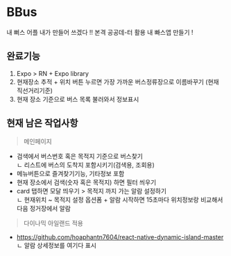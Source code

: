 # BBus
내 뻐스 어플 내가 만들어 쓰겠다 !!
본격 공공데-터 활용 내 빠스앱 만들기 !

## 완료기능
1. Expo > RN + Expo library
2. 현재장소 추적 + 위치 버튼 누르면 가장 가까운 버스정류장으로 이름바꾸기 (현재 직선거리기준)
3. 현재 장소 기준으로 버스 목록 불러와서 정보표시
## 현재 남은 작업사항<br>
> 메인페이지
- 검색에서 버스번호 혹은 목적지 기준으로 버스찾기<br>
ㄴ 리스트에 버스의 도착지 포함시키기(검색용, 조회용)
- 메뉴버튼으로 즐겨찾기기능, 기타정보 포함
- 현재 장소에서 검색(숫자 혹은 목적지) 하면 필터 씌우기
- card 탭하면 모달 띄우기 > 목적지 까지 가는 알람 설정하기<br>
ㄴ 현재위치 ~ 목적지 설정 옵션폼 + 알람 시작하면 15초마다 위치정보랑 비교해서 다음 정거장에서 알람

> 다이나믹 아일랜드 적용
- https://github.com/hoaphantn7604/react-native-dynamic-island-master<br>
ㄴ 알람 상세정보를 여기다 표시

